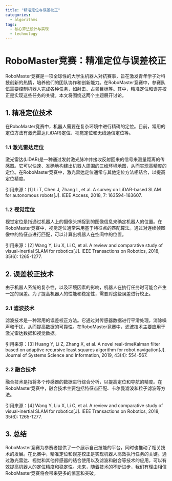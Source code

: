 ```yaml
---  
title: "精准定位与误差校正"  
categories:  
  - algorithms  
tags: 
  - 核心算法设计与实现 
  - technology  
---  
```


# RoboMaster竞赛：精准定位与误差校正

RoboMaster竞赛是一项全球性的大学生机器人对抗赛事，旨在激发青年学子对科技创新的热情，培养他们的团队协作和创新能力。在RoboMaster竞赛中，参赛队伍需要控制机器人完成各种任务，如射击、占领目标等。其中，精准定位和误差校正是实现这些任务的关键。本文将围绕这两个主题展开讨论。

## 1. 精准定位技术

在RoboMaster竞赛中，机器人需要在复杂环境中进行精确的定位。目前，常用的定位方法有激光雷达(LiDAR)定位、视觉定位和无线通信定位等。

### 1.1 激光雷达定位

激光雷达(LiDAR)是一种通过发射激光脉冲并接收反射回来的信号来测量距离的传感器。它可以快速、准确地构建出机器人周围的三维环境地图，从而实现高精度的定位。在RoboMaster竞赛中，激光雷达定位通常与其他定位方法相结合，以提高定位精度。

引用来源：[1] Li T, Chen J, Zhang L, et al. A survey on LiDAR-based SLAM for autonomous robots[J]. IEEE Access, 2018, 7: 163594-163607.

### 1.2 视觉定位

视觉定位是指通过机器人上的摄像头捕捉到的图像信息来确定机器人的位置。在RoboMaster竞赛中，视觉定位通常采用基于特征点的匹配算法。通过对连续帧图像中的特征点进行匹配，可以计算出机器人在空间中的位置。

引用来源：[2] Wang Y, Liu X, Li C, et al. A review and comparative study of visual-inertial SLAM for robotics[J]. IEEE Transactions on Robotics, 2018, 35(6): 1265-1277.

## 2. 误差校正技术

由于机器人系统的复杂性，以及环境因素的影响，机器人在执行任务时可能会产生一定的误差。为了提高机器人的性能和稳定性，需要对这些误差进行校正。

### 2.1 滤波技术

滤波技术是一种常用的误差校正方法。它通过对传感器数据进行平滑处理，消除噪声和干扰，从而提高数据的可靠性。在RoboMaster竞赛中，滤波技术主要应用于激光雷达数据和视觉数据。

引用来源：[3] Huang Y, Li Z, Zhang X, et al. A novel real-timeKalman filter based on adaptive recursive least squares algorithm for robot navigation[J]. Journal of Systems Science and Information, 2019, 43(4): 554-567.

### 2.2 融合技术

融合技术是指将多个传感器的数据进行综合分析，以提高定位和导航的精度。在RoboMaster竞赛中，融合技术主要包括特征点匹配、卡尔曼滤波和粒子滤波等方法。

引用来源：[4] Wang Y, Liu X, Li C, et al. A review and comparative study of visual-inertial SLAM for robotics[J]. IEEE Transactions on Robotics, 2018, 35(6): 1265-1277.

## 3. 总结

RoboMaster竞赛为参赛者提供了一个展示自己技能的平台，同时也推动了相关技术的发展。在比赛中，精准定位和误差校正是实现机器人高效执行任务的关键。通过激光雷达、视觉和其他传感器的结合使用以及滤波和融合等技术的应用，可以有效提高机器人的定位精度和稳定性。未来，随着技术的不断进步，我们有理由相信RoboMaster竞赛将会带来更多的惊喜和突破。 
